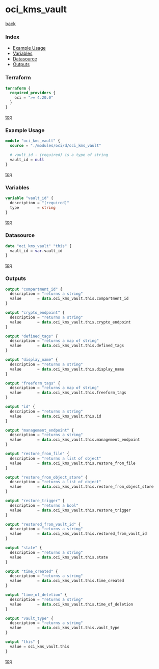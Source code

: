 # oci_kms_vault

[back](../oci.md)

### Index

- [Example Usage](#example-usage)
- [Variables](#variables)
- [Datasource](#datasource)
- [Outputs](#outputs)

### Terraform

```terraform
terraform {
  required_providers {
    oci = ">= 4.20.0"
  }
}
```

[top](#index)

### Example Usage

```terraform
module "oci_kms_vault" {
  source = "./modules/oci/d/oci_kms_vault"

  # vault_id - (required) is a type of string
  vault_id = null
}
```

[top](#index)

### Variables

```terraform
variable "vault_id" {
  description = "(required)"
  type        = string
}
```

[top](#index)

### Datasource

```terraform
data "oci_kms_vault" "this" {
  vault_id = var.vault_id
}
```

[top](#index)

### Outputs

```terraform
output "compartment_id" {
  description = "returns a string"
  value       = data.oci_kms_vault.this.compartment_id
}

output "crypto_endpoint" {
  description = "returns a string"
  value       = data.oci_kms_vault.this.crypto_endpoint
}

output "defined_tags" {
  description = "returns a map of string"
  value       = data.oci_kms_vault.this.defined_tags
}

output "display_name" {
  description = "returns a string"
  value       = data.oci_kms_vault.this.display_name
}

output "freeform_tags" {
  description = "returns a map of string"
  value       = data.oci_kms_vault.this.freeform_tags
}

output "id" {
  description = "returns a string"
  value       = data.oci_kms_vault.this.id
}

output "management_endpoint" {
  description = "returns a string"
  value       = data.oci_kms_vault.this.management_endpoint
}

output "restore_from_file" {
  description = "returns a list of object"
  value       = data.oci_kms_vault.this.restore_from_file
}

output "restore_from_object_store" {
  description = "returns a list of object"
  value       = data.oci_kms_vault.this.restore_from_object_store
}

output "restore_trigger" {
  description = "returns a bool"
  value       = data.oci_kms_vault.this.restore_trigger
}

output "restored_from_vault_id" {
  description = "returns a string"
  value       = data.oci_kms_vault.this.restored_from_vault_id
}

output "state" {
  description = "returns a string"
  value       = data.oci_kms_vault.this.state
}

output "time_created" {
  description = "returns a string"
  value       = data.oci_kms_vault.this.time_created
}

output "time_of_deletion" {
  description = "returns a string"
  value       = data.oci_kms_vault.this.time_of_deletion
}

output "vault_type" {
  description = "returns a string"
  value       = data.oci_kms_vault.this.vault_type
}

output "this" {
  value = oci_kms_vault.this
}
```

[top](#index)